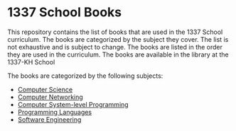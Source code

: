 # 1337 School Books

This repository contains the list of books that are used in the 1337 School curriculum. The books are categorized by the subject they cover. The list is not exhaustive and is subject to change. The books are listed in the order they are used in the curriculum. The books are available in the library at the 1337-KH School



The books are categorized by the following subjects:

- [Computer Science](#computer-science)
- [Computer Networking](#computer-networking)
- [Computer System-level Programming](#computer-system-level-programming)
- [Programming Languages](#programming-languages)
- [Software Engineering](#software-engineering)




